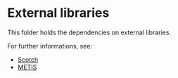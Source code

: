 # External libraries

This folder holds the dependencies on external libraries.

For further informations, see:

- [Scotch](https://gforge.inria.fr/projects/scotch/)
- [METIS](http://glaros.dtc.umn.edu/gkhome/metis/metis/overview)



